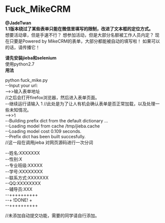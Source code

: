 # Fuck_MikeCRM  
**@JadeTwan**  
**1.1版本绕过了某些表单只能在微信里填写的限制，改进了文本框的定位方式。**  
想要活动章，但是手速不行？ 想参加活动，但是大部分名额被工作人员内定？ 现在只要是Powered by MikeCRM的表单，大部分都能被自动的填写啦！ 如果可以的话，请传播它！

**请先安装jieba和selenium**  
使用python2.7  
		**用法**   
  
python fuck_mike.py  
--Input your url:  
-->>输入表单地址  
//之后会打开firefox浏览器，然后进入表单页面。  
--继续运行请输入 1  //此处是为了让人有机会确认表单是否正常加载，以及处理一些未知情况。  
-->>1  
--Building prefix dict from the default dictionary ...  
--Loading model from cache /tmp/jieba.cache  
--Loading model cost 0.109 seconds.  
--Prefix dict has been built succesfully.  
//这一段在调用jieba 对网页源码进行一次分词  
  
--姓名:XXXXXXX  
--性别:X  
--专业班级:XXXXX  
--学号:XXXXXXXX  
--联系方式:XXXXXXX  
--QQ:XXXXXXXX  
--辅导员:XXX  
--++++++++++  
--+ !DONE! +  
--++++++++++  
  
//未添加自动提交功能，需要的同学请自行添加。  
